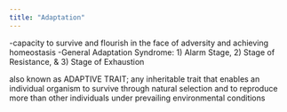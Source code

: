 ```yaml
---
title: "Adaptation"
---
```

-capacity to survive and flourish in the face of adversity and achieving homeostasis
-General Adaptation Syndrome: 1) Alarm Stage, 2) Stage of Resistance, &amp; 3) Stage of Exhaustion

also known as ADAPTIVE TRAIT; any inheritable trait that enables an individual organism to survive through natural selection and to reproduce more than other individuals under prevailing environmental conditions


